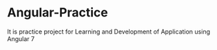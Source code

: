 # Angular-Practice
It is practice project for Learning and Development of Application using Angular 7

